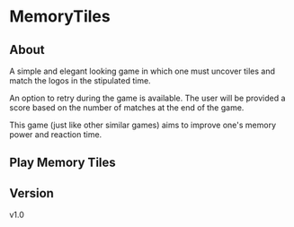 # MemoryTiles

## About
<p>A simple and elegant looking game in which one must uncover tiles and match the logos in the stipulated time.</p>
<p>An option to retry during the game is available. The user will be provided a score based on the number of matches at the end of the game.</p>
<p>This game (just like other similar games) aims to improve one's memory power and reaction time.</p>

## Play Memory Tiles


## Version
v1.0
